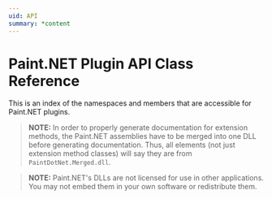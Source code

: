```yaml
---
uid: API
summary: *content
---
```

# Paint.NET Plugin API Class Reference
This is an index of the namespaces and members that are accessible for Paint.NET plugins.

> **NOTE:** In order to properly generate documentation for extension methods, the Paint.NET assemblies have to be merged into one DLL before generating documentation. Thus, all elements (not just extension method classes) will say they are from `PaintDotNet.Merged.dll`.

> **NOTE:** Paint.NET's DLLs are not licensed for use in other applications. You may not embed them in your own software or redistribute them.